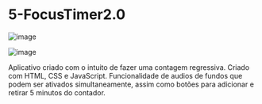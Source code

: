 # 5-FocusTimer2.0
 
![image](https://github.com/mviniciussb/Focus-Timer-2.0/assets/108037526/024ffd88-f58d-472d-a476-09b16f850478)

![image](https://github.com/mviniciussb/Focus-Timer-2.0/assets/108037526/0427a866-db4e-4943-9fdb-74bd1078ebde)


Aplicativo criado com o intuito de fazer uma contagem regressiva. Criado com HTML, CSS e JavaScript. Funcionalidade de audios de fundos que podem ser ativados simultaneamente, assim como botões para adicionar e retirar 5 minutos do contador.
